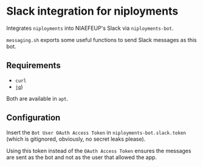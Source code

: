 # Slack integration for niployments

Integrates `niployments` into NIAEFEUP's Slack via `niployments-bot`.

`messaging.sh` exports some useful functions to send Slack messages as this bot.

## Requirements

- `curl`
- [`jq`](https://stedolan.github.io/jq/))

Both are available in `apt`.

## Configuration

Insert the `Bot User OAuth Access Token` in `niployments-bot.slack.token` (which is gitignored, obviously, no secret leaks please).

Using this token instead of the `OAuth Access Token` ensures the messages are sent as the bot and not as the user that allowed the app.

